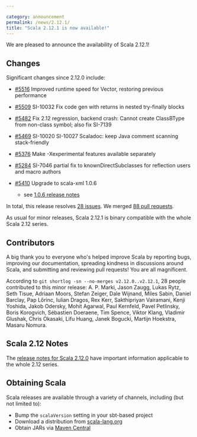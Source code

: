 ```yaml
---

category: announcement
permalink: /news/2.12.1/
title: "Scala 2.12.1 is now available!"
---
```

We are pleased to announce the availability of Scala 2.12.1!

## Changes

Significant changes since 2.12.0 include:

* [#5516](https://github.com/scala/scala/pull/5516) Improved runtime speed for Vector, restoring previous performance
* [#5509](https://github.com/scala/scala/pull/5509) SI-10032 Fix code gen with returns in nested try-finally blocks
* [#5482](https://github.com/scala/scala/pull/5482) Fix 2.12 regression, backend crash: Cannot create ClassBType from non-class symbol; also fix SI-7139
* [#5469](https://github.com/scala/scala/pull/5469) SI-10020 SI-10027 Scaladoc: keep Java comment scanning stack-friendly
* [#5376](https://github.com/scala/scala/pull/5376) Make -Xexperimental features available separately
* [#5284](https://github.com/scala/scala/pull/5284) SI-7046 partial fix to knownDirectSubclasses for reflection users and macro authors
* [#5410](https://github.com/scala/scala/pull/5410) Upgrade to scala-xml 1.0.6

  * see [1.0.6 release notes](https://github.com/scala/scala-xml/releases/tag/v1.0.6)

In total, this release resolves [28 issues](https://issues.scala-lang.org/issues/?jql=project%20%3D%20SI%20AND%20resolution%20%3D%20Fixed%20AND%20fixVersion%20in%20%28%22Scala%202.12.1%22%29%20ORDER%20BY%20component%20ASC%2C%20priority%20DESC).  We merged [88 pull requests](https://github.com/scala/scala/pulls?q=is%3Apr+is%3Amerged+milestone%3A2.12.1).

As usual for minor releases, Scala 2.12.1 is binary compatible with the whole Scala 2.12 series.

## Contributors

A big thank you to everyone who's helped improve Scala by reporting bugs, improving our documentation, spreading kindness in discussions around Scala, and submitting and reviewing pull requests! You are all magnificent.

According to `git shortlog -sn --no-merges v2.12.0..v2.12.1`, 28 people contributed to this minor release: A. P. Marki, Jason Zaugg, Lukas Rytz, Seth Tisue, Adriaan Moors, Stefan Zeiger, Dale Wijnand, Miles Sabin, Daniel Barclay, Pap Lőrinc, Iulian Dragos, Rex Kerr, Sakthipriyan Vairamani, Kenji Yoshida, Jakob Odersky, Mohit Agarwal, Paul Kernfeld, Pavel Petlinsky, Boris Korogvich, Sébastien Doeraene, Tim Spence, Viktor Klang, Vladimir Glushak, Chris Okasaki, Lifu Huang, Janek Bogucki, Martijn Hoekstra, Masaru Nomura.

## Scala 2.12 Notes

The [release notes for Scala 2.12.0](https://scala-lang.org/news/2.12.0) have important information applicable to the whole 2.12 series.

## Obtaining Scala

Scala releases are available through a variety of channels, including (but not limited to):

* Bump the `scalaVersion` setting in your sbt-based project
* Download a distribution from [scala-lang.org](https://scala-lang.org/download/2.12.1.html)
* Obtain JARs via [Maven Central](https://search.maven.org/#search%7Cga%7C1%7Cg%3A%22org.scala-lang%22%20AND%20v%3A%222.12.1%22)
